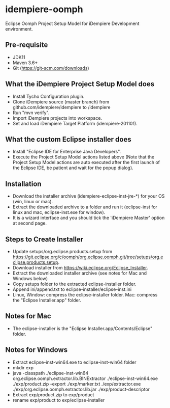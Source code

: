# idempiere-oomph
Eclipse Oomph Project Setup Model for iDempiere Development environment.

## Pre-requisite
* JDK11
* Maven 3.6+
* Git (https://git-scm.com/downloads)

## What the iDempiere Project Setup Model does
* Install Tycho Configuration plugin.
* Clone iDempiere source (master branch) from github.com/idempiere/idempiere to <workspace location>/idempiere 
* Run "mvn verify".
* Import iDempiere projects into workspace.
* Set and load iDempiere Target Platform (idempiere-201101).

## What the custom Eclipse installer does
* Install "Eclipse IDE for Enterprise Java Developers".
* Execute the Project Setup Model actions listed above (Note that the Project Setup Model actions are auto executed after the first launch of the Eclipse IDE, be patient and wait for the popup dialog).

## Installation
* Download the installer archive (idempiere-eclipse-inst-jre-*) for your OS (win, linux or mac). 
* Extract the downloaded archive to a folder and run it (eclipse-inst for linux and mac, eclipse-inst.exe for window). 
* It is a wizard interface and you should tick the 'iDempiere Master' option at second page.

## Steps to Create Installer
* Update setups/org.eclipse.products.setup from https://git.eclipse.org/c/oomph/org.eclipse.oomph.git/tree/setups/org.eclipse.products.setup.
* Download installer from https://wiki.eclipse.org/Eclipse_Installer.
* Extract the downloaded installer archive (see notes for Mac and Windows below)
* Copy setups folder to the extracted eclipse-installer folder.
* Append ini/append.txt to eclipse-installer/eclipse-inst.ini
* Linux, Window: compress the eclipse-installer folder. Mac: compress the "Eclipse Installer.app" folder.

## Notes for Mac
* The eclipse-installer is the "Eclipse Installer.app/Contents/Eclipse" folder.

## Notes for Windows
* Extract eclipse-inst-win64.exe to eclipse-inst-win64 folder
* mkdir exp
* java -classpath ./eclipse-inst-win64 org.eclipse.oomph.extractor.lib.BINExtractor ./eclipse-inst-win64.exe ./exp/product.zip -export ./exp/marker.txt ./exp/extractor.exe ./exp/org.eclipse.oomph.extractor.lib.jar ./exp/product-descriptor
* Extract exp/product.zip to exp/product
* rename exp/product to exp/eclipse-installer
